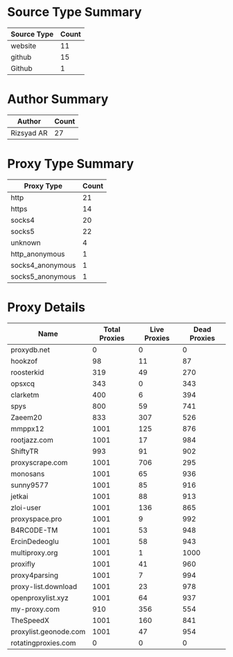 # Source Type Summary

| Source Type | Count |
|-------------|-------|
| website | 11 |
| github | 15 |
| Github | 1 |


# Author Summary

| Author | Count |
|--------|-------|
| Rizsyad AR | 27 |


# Proxy Type Summary

| Proxy Type | Count |
|------------|-------|
| http | 21 |
| https | 14 |
| socks4 | 20 |
| socks5 | 22 |
| unknown | 4 |
| http_anonymous | 1 |
| socks4_anonymous | 1 |
| socks5_anonymous | 1 |


# Proxy Details

| Name | Total Proxies | Live Proxies | Dead Proxies |
|------|---------------|--------------|---------------|
| proxydb.net | 0 | 0 | 0 |
| hookzof | 98 | 11 | 87 |
| roosterkid | 319 | 49 | 270 |
| opsxcq | 343 | 0 | 343 |
| clarketm | 400 | 6 | 394 |
| spys | 800 | 59 | 741 |
| Zaeem20 | 833 | 307 | 526 |
| mmppx12 | 1001 | 125 | 876 |
| rootjazz.com | 1001 | 17 | 984 |
| ShiftyTR | 993 | 91 | 902 |
| proxyscrape.com | 1001 | 706 | 295 |
| monosans | 1001 | 65 | 936 |
| sunny9577 | 1001 | 85 | 916 |
| jetkai | 1001 | 88 | 913 |
| zloi-user | 1001 | 136 | 865 |
| proxyspace.pro | 1001 | 9 | 992 |
| B4RC0DE-TM | 1001 | 53 | 948 |
| ErcinDedeoglu | 1001 | 58 | 943 |
| multiproxy.org | 1001 | 1 | 1000 |
| proxifly | 1001 | 41 | 960 |
| proxy4parsing | 1001 | 7 | 994 |
| proxy-list.download | 1001 | 23 | 978 |
| openproxylist.xyz | 1001 | 64 | 937 |
| my-proxy.com | 910 | 356 | 554 |
| TheSpeedX | 1001 | 160 | 841 |
| proxylist.geonode.com | 1001 | 47 | 954 |
| rotatingproxies.com | 0 | 0 | 0 |
